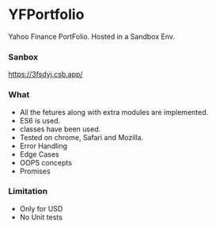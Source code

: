 # YFPortfolio
Yahoo Finance PortFolio. Hosted in a Sandbox Env.

### Sanbox
https://3fsdyj.csb.app/

### What
- All the fetures along with extra modules are implemented.
- ES6 is used.
- classes have been used.
- Tested on chrome, Safari and Mozilla.
- Error Handling
- Edge Cases
- OOPS concepts
- Promises

### Limitation
- Only for USD
- No Unit tests 
